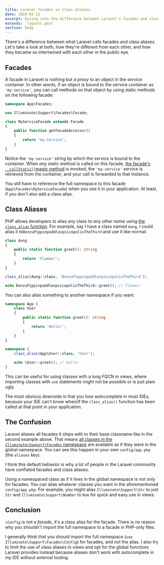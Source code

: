 ```yaml
---
title: Laravel facades vs class aliases
date: 2024-03-22
excerpt: Diving into the difference between Laravel's facades and class aliases.
extends: _layouts.post
section: body
---
```


There's a difference between what Laravel calls facades and class aliases. Let's
take a look at both, how they're different from each other, and how they became
so intertwined with each other in the public eye.

## Facades
A facade in Laravel is nothing but _a proxy_ to an object in the service container.
In other words, if an object is bound to the service container as `'my-service'`,
you can call methods on that object by using static methods on the following
facade:

```php
namespace App\Facades;

use Illuminate\Support\Facades\Facade;

class MyServiceFacade extends Facade
{
    public function getFacadeAccessor()
    {
	    return 'my-service';
    }
}
```

Notice the `'my-service'` string by which the service is bound to the container.
When _any_ static method is called on this facade, 
[the facade's `__callStatic()`magic method](https://github.com/laravel/framework/blob/428f86d2734d7ce4a40b3826bf78500c395b419d/src/Illuminate/Support/Facades/Facade.php#L349-L358) is invoked, the `'my-service'`
service is retrieved from the container, and your call is forwarded to that
instance.

You still have to reference the full namespace to this facade (`App\Facades\MyServiceFacade`) 
when you use it in your application. At least, if you don't also add a class alias.

## Class Aliases
PHP allows developers to alias _any_ class to _any other name_ using 
[the `class_alias` function](https://www.php.net/manual/en/function.class-alias.php). For example, say I have a class named `Aang`,
I could alias it to`BonzuPippinpaddleopsicopolisTheThird` and use it like normal:

```php
class Aang
{
	public static function greet(): string
	{
		return 'Flameo!';
	}
}

class_alias(Aang::class, 'BonzuPippinpaddleopsicopolisTheThird');

echo BonzuPippinpaddleopsicopolisTheThird::greet(); // Flameo!
```

You can also alias something to another namespace if you want:

```php
namespace App {
    class User
    {
        public static function greet(): string
        {
            return 'Hello!';
        }
    }
}

namespace {
    class_alias(App\User::class, 'User');

    echo \User::greet(); // Hello!
}
```

This can be useful for using classes with a long FQCN in views, where importing
classes with `use` statements might not be possible or is just plain ugly.

The most obvious downside is that you lose autocomplete in most IDEs, because your
IDE can't know when/if the `class_alias()` function has been called at that point
in your application.

## The Confusion
Laravel aliases all facades it ships with to their base classname like in the second
example above. That means
[all classes in the `Illuminate\Support\Facades` namespace](https://github.com/laravel/framework/tree/428f86d2734d7ce4a40b3826bf78500c395b419d/src/Illuminate/Support/Facades)
are available as if they were in the global namespace. You can see this happen in your
own `config/app.php` (the `aliases` key).

I think this default behavior is why a lot of people in the Laravel community have
conflated facades and class aliases.

Using a namespaced class as if it lives in the global namespace is not only for
facades. You can alias whatever classes you want in the aforementioned `config/app.php`.
For example, you might alias `Illuminate\Support\Str` to just `Str` and
`Illuminate\Support\Number` to `Num` for quick and easy use in views.

## Conclusion
`\Config` is not a _facade_, it's a class alias for the facade. There is no reason
why you shouldn't import the full namespace to a facade in PHP-only files.

I generally think that you should import the full namespace 
(`use Illuminate\Support\Facades\Config`) for facades, and not the alias. I also
try to limit the use of class aliases in views and opt for the global functions
Laravel provides instead because aliases don't work with autocomplete in my IDE
without external tooling.
